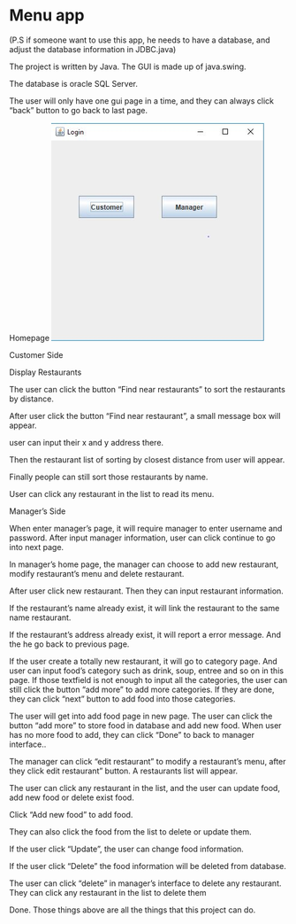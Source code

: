 # Menu app

(P.S if someone want to use this app, he needs to have a database, and adjust the database information in JDBC.java)

The project is written by Java. The GUI is made up of java.swing.

The database is oracle SQL Server.

The user will only have one gui page in a time, and they can always click “back” button to go back to last page.

Homepage
![alt text](./guiPic/LoginGUI.JPG "Logo Title Text 1")

Customer Side


Display Restaurants

The user can click the button “Find near restaurants” to sort the restaurants by distance. 

After user click the button “Find near restaurant”, a small message box will appear. 

user can input their x and y address there.

Then the restaurant list of sorting by closest distance from user will appear.

Finally people can still sort those restaurants by name.

User can click any restaurant in the list to read its menu.

Manager’s Side

When enter manager’s page, it will require manager to enter username and password. After input manager information, user can click continue to go into next page.

In manager’s home page, the manager can choose to add new restaurant, modify restaurant’s menu and delete restaurant.

After user click new restaurant. Then they can input restaurant information.	

 If the restaurant’s name already exist, it will link the restaurant to the same name restaurant.

 If the restaurant’s address already exist, it will report a error message. And the he go back to previous page.

If the user create a totally new restaurant, it will go to category page. And user can input food’s category such as drink, soup, entree and so on  in this page. If those textfield is not enough to input all the categories, the user can still click the button “add more” to add more categories. If they are done, they can click “next” button to add food into those categories.

The user will get into add food page in new page. The user can click the button “add more” to store food in database and add new food. When user has no more food to add, they can click “Done” to back to manager interface.. 

The manager can click “edit restaurant” to modify a restaurant’s menu, after they click edit restaurant” button. A restaurants list will appear. 

 The user can click any restaurant in the list, and the user can update food, add new food or delete exist food.

Click “Add new food” to add food.

They can also click the food from the list to delete or update them.

If the user click “Update”, the user can change food information. 

If the user click “Delete” the food information will be deleted from database.

The user can click “delete” in manager’s interface to delete any restaurant. They can click any restaurant in the list to delete them


Done. Those things above are all the things that this project can do.

